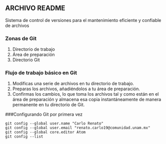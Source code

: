 ## ARCHIVO README
Sistema de control de versiones para el mantenimiento eficiente y confiable de archivos

### Zonas de Git
1. Directorio de trabajo
2. Área de preparación
3. Directorio Git

### Flujo de trabajo básico en Git
1. Modificas una serie de archivos en tu directorio de trabajo.
2. Preparas los archivos, añadiéndolos a tu área de preparación.
3. Confirmas los cambios, lo que toma los archivos tal y como están en el área de preparación y almacena esa copia instantáneamente de manera permanente en tu directorio de Git.

###Configurando Git por primera vez
```
git config --global user.name "Carlo Renato"
git config --global user.email "renato.carlo19@comunidad.unam.mx"
git config --global core.editor Atom
git config --list
```
